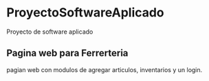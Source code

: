 # ProyectoSoftwareAplicado
Proyecto de software aplicado

## Pagina web para Ferrerteria

pagian web con modulos de agregar articulos, inventarios y un login.
